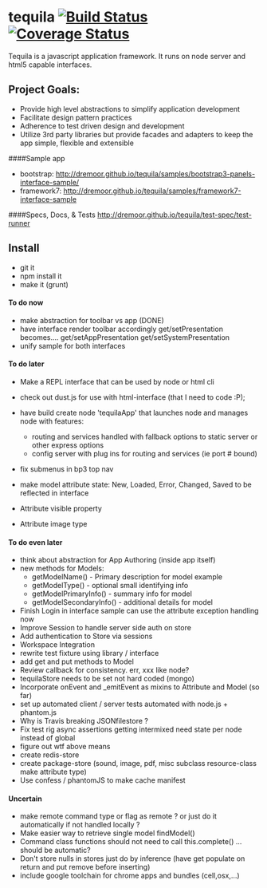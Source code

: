 # tequila [![Build Status](https://secure.travis-ci.org/dremoor/tequila.png)](http://travis-ci.org/dremoor/tequila)[![Coverage Status](https://img.shields.io/coveralls/dremoor/tequila.svg)](https://coveralls.io/r/dremoor/tequila?branch=master)
Tequila is a javascript application framework.  It runs on node server and html5 capable interfaces.

## Project Goals:
* Provide high level abstractions to simplify application development
* Facilitate design pattern practices
* Adherence to test driven design and development
* Utilize 3rd party libraries but provide facades and adapters to keep the app simple, flexible and extensible

####Sample app
- bootstrap:  http://dremoor.github.io/tequila/samples/bootstrap3-panels-interface-sample/
- framework7: http://dremoor.github.io/tequila/samples/framework7-interface-sample

####Specs, Docs, & Tests 
http://dremoor.github.io/tequila/test-spec/test-runner

## Install
- git it
- npm install it
- make it (grunt)

#### To do now
- make abstraction for toolbar vs app (DONE) 
- have interface render toolbar accordingly
    get/setPresentation becomes.... get/setAppPresentation get/setSystemPresentation
- unify sample for both interfaces

#### To do later
- Make a REPL interface that can be used by node or html cli
- check out dust.js for use with html-interface (that I need to code :P);

- have build create node 'tequilaApp' that launches node and manages node with features:
    - routing and services handled with fallback options to static server or other express options
    - config server with plug ins for routing and services (ie port # bound)

- fix submenus in bp3 top nav
- make model attribute state: New, Loaded, Error, Changed, Saved to be reflected in interface 
- Attribute visible property
- Attribute image type

#### To do even later
- think about abstraction for App Authoring (inside app itself)
- new methods for Models:
    - getModelName() - Primary description for model example
    - getModelType() - optional small identifying info
    - getModelPrimaryInfo() - summary info for model
    - getModelSecondaryInfo() - additional details for model
- Finish Login in interface sample can use the attribute exception handling now
- Improve Session to handle server side auth on store
- Add authentication to Store via sessions
- Workspace Integration
- rewrite test fixture using library / interface
- add get and put methods to Model
- Review callback for consistency.  err, xxx like node?
- tequilaStore needs to be set not hard coded (mongo)
- Incorporate onEvent and _emitEvent as mixins to Attribute and Model (so far)
- set up automated client / server tests automated with node.js + phantom.js
- Why is Travis breaking JSONfilestore ?
- Fix test rig async assertions getting intermixed need state per node instead of global
- figure out wtf above means
- create redis-store
- create package-store (sound, image, pdf, misc subclass resource-class make attribute type)
- Use confess / phantomJS to make cache manifest

#### Uncertain
- make remote command type or flag as remote ? or just do it automatically if not handled locally ?
- Make easier way to retrieve single model findModel()
- Command class functions should not need to call this.complete() ... should be automatic?
- Don't store nulls in stores just do by inference (have get populate on return and put remove before inserting)
- include google toolchain for chrome apps and bundles (cell,osx,...)
